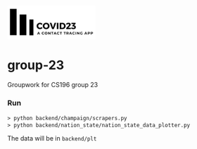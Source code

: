 <img src="frontend/Googlemaps/app/src/main/res/drawable/new_logo.png" width="200" />

# group-23
Groupwork for CS196 group 23

### Run
```
> python backend/champaign/scrapers.py
> python backend/nation_state/nation_state_data_plotter.py
```
The data will be in `backend/plt`
